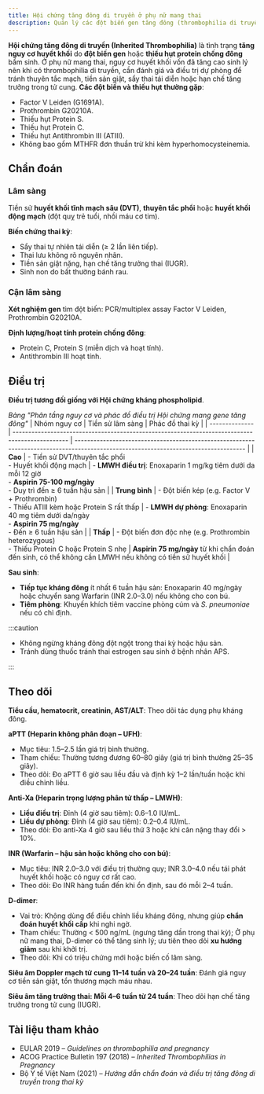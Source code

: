 ```yaml
---
title: Hội chứng tăng đông di truyền ở phụ nữ mang thai
description: Quản lý các đột biến gen tăng đông (thrombophilia di truyền) ở phụ nữ mang thai nhằm phòng ngừa huyết khối và biến chứng sản khoa.
---
```


**Hội chứng tăng đông di truyền (Inherited Thrombophilia)** là tình trạng **tăng nguy cơ huyết khối** do **đột biến gen** hoặc **thiếu hụt protein chống đông** bẩm sinh. Ở phụ nữ mang thai, nguy cơ huyết khối vốn đã tăng cao sinh lý nên khi có thrombophilia di truyền, cần đánh giá và điều trị dự phòng để tránh thuyên tắc mạch, tiền sản giật, sẩy thai tái diễn hoặc hạn chế tăng trưởng trong tử cung. **Các đột biến và thiếu hụt thường gặp**:

- Factor V Leiden (G1691A).
- Prothrombin G20210A.
- Thiếu hụt Protein S.
- Thiếu hụt Protein C.
- Thiếu hụt Antithrombin III (ATIII).
- Không bao gồm MTHFR đơn thuần trừ khi kèm hyperhomocysteinemia.

## Chẩn đoán

### Lâm sàng

Tiền sử **huyết khối tĩnh mạch sâu (DVT)**, **thuyên tắc phổi** hoặc **huyết khối động mạch** (đột quỵ trẻ tuổi, nhồi máu cơ tim).

**Biến chứng thai kỳ**:

- Sẩy thai tự nhiên tái diễn (≥ 2 lần liên tiếp).
- Thai lưu không rõ nguyên nhân.
- Tiền sản giật nặng, hạn chế tăng trưởng thai (IUGR).
- Sinh non do bất thường bánh rau.

### Cận lâm sàng

**Xét nghiệm gen** tìm đột biến: PCR/multiplex assay Factor V Leiden, Prothrombin G20210A.

**Định lượng/hoạt tính protein chống đông**:

- Protein C, Protein S (miễn dịch và hoạt tính).
- Antithrombin III hoạt tính.

## Điều trị

**Điều trị tương đối giống với Hội chứng kháng phospholipid**.

_Bảng "Phân tầng nguy cơ và phác đồ điều trị Hội chứng mang gene tăng đông"_
| Nhóm nguy cơ | Tiền sử lâm sàng | Phác đồ thai kỳ |
| -------------- | ----------------------------------------------------------------------------------------------- | ------------------------------------------------------------------------------------------------------------------------------------ |
| **Cao** | - Tiền sử DVT/thuyên tắc phổi<br/>- Huyết khối động mạch | - **LMWH điều trị**: Enoxaparin 1 mg/kg tiêm dưới da mỗi 12 giờ<br/>- **Aspirin 75-100 mg/ngày**<br/>- Duy trì đến ≥ 6 tuần hậu sản |
| **Trung bình** | - Đột biến kép (e.g. Factor V + Prothrombin)<br/>- Thiếu ATIII kèm hoặc Protein S rất thấp | - **LMWH dự phòng**: Enoxaparin 40 mg tiêm dưới da/ngày<br/>- **Aspirin 75 mg/ngày**<br/>- Đến ≥ 6 tuần hậu sản |
| **Thấp** | - Đột biến đơn độc nhẹ (e.g. Prothrombin heterozygous)<br/>- Thiếu Protein C hoặc Protein S nhẹ | **Aspirin 75 mg/ngày** từ khi chẩn đoán đến sinh, có thể không cần LMWH nếu không có tiền sử huyết khối |

**Sau sinh**:

- **Tiếp tục kháng đông** ít nhất 6 tuần hậu sản: Enoxaparin 40 mg/ngày hoặc chuyển sang Warfarin (INR 2.0–3.0) nếu không cho con bú.
- **Tiêm phòng**: Khuyến khích tiêm vaccine phòng cúm và _S. pneumoniae_ nếu có chỉ định.

:::caution

- Không ngừng kháng đông đột ngột trong thai kỳ hoặc hậu sản.
- Tránh dùng thuốc tránh thai estrogen sau sinh ở bệnh nhân APS.

:::

## Theo dõi

**Tiểu cầu, hematocrit, creatinin, AST/ALT**: Theo dõi tác dụng phụ kháng đông.

**aPTT (Heparin không phân đoạn – UFH)**:

- Mục tiêu: 1.5–2.5 lần giá trị bình thường.
- Tham chiếu: Thường tương đương 60–80 giây (giá trị bình thường 25–35 giây).
- Theo dõi: Đo aPTT 6 giờ sau liều đầu và định kỳ 1–2 lần/tuần hoặc khi điều chỉnh liều.

**Anti-Xa (Heparin trọng lượng phân tử thấp – LMWH)**:

- **Liều điều trị**: Đỉnh (4 giờ sau tiêm): 0.6–1.0 IU/mL.
- **Liều dự phòng**: Đỉnh (4 giờ sau tiêm): 0.2–0.4 IU/mL.
- Theo dõi: Đo anti-Xa 4 giờ sau liều thứ 3 hoặc khi cân nặng thay đổi > 10%.

**INR (Warfarin – hậu sản hoặc không cho con bú)**:

- Mục tiêu: INR 2.0–3.0 với điều trị thường quy; INR 3.0–4.0 nếu tái phát huyết khối hoặc có nguy cơ rất cao.
- Theo dõi: Đo INR hàng tuần đến khi ổn định, sau đó mỗi 2–4 tuần.

**D-dimer**:

- Vai trò: Không dùng để điều chỉnh liều kháng đông, nhưng giúp **chẩn đoán huyết khối cấp** khi nghi ngờ.
- Tham chiếu: Thường < 500 ng/mL (ngưng tăng dần trong thai kỳ); Ở phụ nữ mang thai, D-dimer có thể tăng sinh lý; ưu tiên theo dõi **xu hướng giảm** sau khi khởi trị.
- Theo dõi: Khi có triệu chứng mới hoặc biến cố lâm sàng.

**Siêu âm Doppler mạch tử cung 11–14 tuần và 20–24 tuần**: Đánh giá nguy cơ tiền sản giật, tổn thương mạch máu nhau.

**Siêu âm tăng trưởng thai: Mỗi 4–6 tuần từ 24 tuần**: Theo dõi hạn chế tăng trưởng trong tử cung (IUGR).

## Tài liệu tham khảo

- EULAR 2019 – _Guidelines on thrombophilia and pregnancy_
- ACOG Practice Bulletin 197 (2018) – _Inherited Thrombophilias in Pregnancy_
- Bộ Y tế Việt Nam (2021) – _Hướng dẫn chẩn đoán và điều trị tăng đông di truyền trong thai kỳ_
